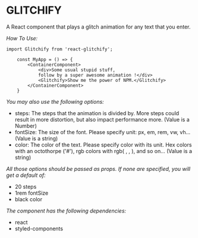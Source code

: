 # GLITCHIFY

A React component that plays a glitch animation for any text that you enter.

*How To Use:*

```
import Glitchify from 'react-glitchify';

	const MyApp = () => {
		<ContainerComponent>
			<div>Some usual stupid stuff,
			follow by a super awesome animation !</div>
			<Glitchify>Show me the power of NPM.</Glitchify>
		</ContainerComponent>
	}
```

*You may also use the following options:*

* steps: The steps that the animation is divided by. More steps could result in more distortion, but also impact performance more. (Value is a Number)
* fontSize: The size of the font. Please specify unit: px, em, rem, vw, vh...(Value is a string)
* color: The color of the text. Please specify color with its unit. Hex colors with an octothorpe ('#'), rgb colors with rgb( , , ), and so on... (Value is a string)

*All those options should be passed as props. If none are specified, you will get a default of:*

* 20 steps
* 1rem fontSize
* black color

*The component has the following dependencies:*

* react
* styled-components